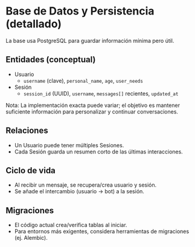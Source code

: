 # Base de Datos y Persistencia (detallado)

La base usa PostgreSQL para guardar información mínima pero útil.

## Entidades (conceptual)
- Usuario
  - `username` (clave), `personal_name`, `age`, `user_needs`
- Sesión
  - `session_id` (UUID), `username`, `messages[]` recientes, `updated_at`

Nota: La implementación exacta puede variar; el objetivo es mantener suficiente información para personalizar y continuar conversaciones.

## Relaciones
- Un Usuario puede tener múltiples Sesiones.
- Cada Sesión guarda un resumen corto de las últimas interacciones.

## Ciclo de vida
- Al recibir un mensaje, se recupera/crea usuario y sesión.
- Se añade el intercambio (usuario → bot) a la sesión.

## Migraciones
- El código actual crea/verifica tablas al iniciar.
- Para entornos más exigentes, considera herramientas de migraciones (ej. Alembic).
